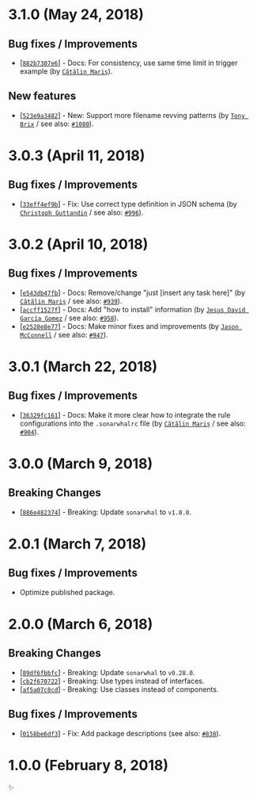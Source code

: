 # 3.1.0 (May 24, 2018)

## Bug fixes / Improvements

* [[`882b7307e6`](https://github.com/sonarwhal/sonarwhal/commit/882b7307e6474fc064522b880bd2f0c22983114d)] - Docs: For consistency, use same time limit in trigger example (by [`Cătălin Mariș`](https://github.com/alrra)).

## New features

* [[`523e9a3482`](https://github.com/sonarwhal/sonarwhal/commit/523e9a348264cd44e4217d20252150c71b1cc34c)] - New: Support more filename revving patterns (by [`Tony Brix`](https://github.com/UziTech) / see also: [`#1080`](https://github.com/sonarwhal/sonarwhal/issues/1080)).


# 3.0.3 (April 11, 2018)

## Bug fixes / Improvements

* [[`33eff4ef9b`](https://github.com/sonarwhal/sonarwhal/commit/33eff4ef9be061ded5bb83edcaf05d82b58e536f)] - Fix: Use correct type definition in JSON schema (by [`Christoph Guttandin`](https://github.com/chrisguttandin) / see also: [`#996`](https://github.com/sonarwhal/sonarwhal/issues/996)).


# 3.0.2 (April 10, 2018)

## Bug fixes / Improvements

* [[`e543db47fb`](https://github.com/sonarwhal/sonarwhal/commit/e543db47fbfcf857fb3d7000d9334c4e64ebeb12)] - Docs: Remove/change "just [insert any task here]" (by [`Cătălin Mariș`](https://github.com/alrra) / see also: [`#939`](https://github.com/sonarwhal/sonarwhal/issues/939)).
* [[`accff1527f`](https://github.com/sonarwhal/sonarwhal/commit/accff1527f07e4cb932cb79bf90ceadacbef0620)] - Docs: Add "how to install" information (by [`Jesus David García Gomez`](https://github.com/sarvaje) / see also: [`#958`](https://github.com/sonarwhal/sonarwhal/issues/958)).
* [[`e2528e8e77`](https://github.com/sonarwhal/sonarwhal/commit/e2528e8e77bd4ea50649a8294465af67505d9ae7)] - Docs: Make minor fixes and improvements (by [`Jason McConnell`](https://github.com/Maggers) / see also: [`#947`](https://github.com/sonarwhal/sonarwhal/issues/947)).


# 3.0.1 (March 22, 2018)

## Bug fixes / Improvements

* [[`36329fc161`](https://github.com/sonarwhal/sonarwhal/commit/36329fc161d90e8cf1b593d6fcde7262f3ceabae)] - Docs: Make it more clear how to integrate the rule configurations into the `.sonarwhalrc` file (by [`Cătălin Mariș`](https://github.com/alrra) / see also: [`#904`](https://github.com/sonarwhal/sonarwhal/issues/904)).


# 3.0.0 (March 9, 2018)

## Breaking Changes

* [[`886e482374`](https://github.com/sonarwhal/sonarwhal/commit/886e482374239974b06c1dad932a7d3324e9de9a)] - Breaking: Update `sonarwhal` to `v1.0.0`.


# 2.0.1 (March 7, 2018)

## Bug fixes / Improvements

* Optimize published package.


# 2.0.0 (March 6, 2018)

## Breaking Changes

* [[`89df6fbbfc`](https://github.com/sonarwhal/sonarwhal/commit/89df6fbbfcb6be936a12c77fe932a7ccc0e35d73)] - Breaking: Update `sonarwhal` to `v0.28.0`.
* [[`cb2f670722`](https://github.com/sonarwhal/sonarwhal/commit/cb2f67072276cfe624cf60bf2381eb6cb1ef5a16)] - Breaking: Use types instead of interfaces.
* [[`af5a07c8cd`](https://github.com/sonarwhal/sonarwhal/commit/af5a07c8cd825d5b41bf65444d78a83e743875b9)] - Breaking: Use classes instead of components.

## Bug fixes / Improvements

* [[`0158be6df3`](https://github.com/sonarwhal/sonarwhal/commit/0158be6df36e9aa1268f4b5f9cafaf3b4e45ffef)] - Fix: Add package descriptions (see also: [`#838`](https://github.com/sonarwhal/sonarwhal/issues/838)).


# 1.0.0 (February 8, 2018)

✨
